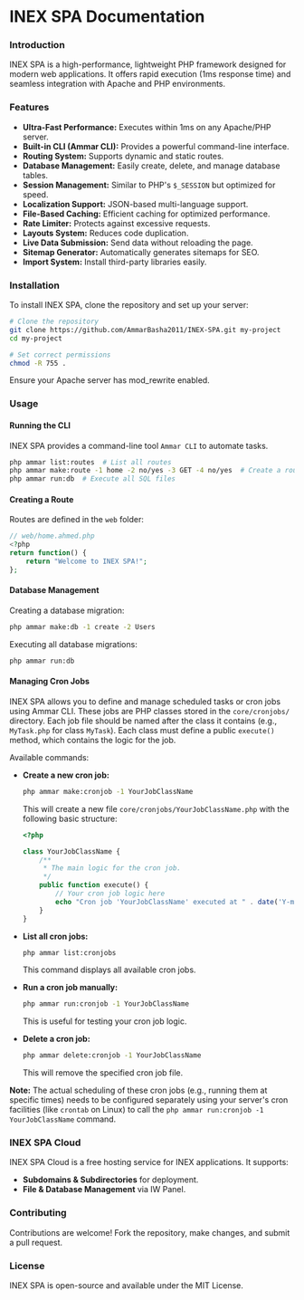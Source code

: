 # INEX SPA Documentation

### Introduction

INEX SPA is a high-performance, lightweight PHP framework designed for modern web applications. It offers rapid execution (1ms response time) and seamless integration with Apache and PHP environments.

### Features

* **Ultra-Fast Performance:** Executes within 1ms on any Apache/PHP server.
* **Built-in CLI (Ammar CLI):** Provides a powerful command-line interface.
* **Routing System:** Supports dynamic and static routes.
* **Database Management:** Easily create, delete, and manage database tables.
* **Session Management:** Similar to PHP's `$_SESSION` but optimized for speed.
* **Localization Support:** JSON-based multi-language support.
* **File-Based Caching:** Efficient caching for optimized performance.
* **Rate Limiter:** Protects against excessive requests.
* **Layouts System:** Reduces code duplication.
* **Live Data Submission:** Send data without reloading the page.
* **Sitemap Generator:** Automatically generates sitemaps for SEO.
* **Import System:** Install third-party libraries easily.

### Installation

To install INEX SPA, clone the repository and set up your server:

```bash
# Clone the repository
git clone https://github.com/AmmarBasha2011/INEX-SPA.git my-project
cd my-project

# Set correct permissions
chmod -R 755 .
```

Ensure your Apache server has mod\_rewrite enabled.

### Usage

#### Running the CLI

INEX SPA provides a command-line tool `Ammar CLI` to automate tasks.

```bash
php ammar list:routes  # List all routes
php ammar make:route -1 home -2 no/yes -3 GET -4 no/yes  # Create a route
php ammar run:db  # Execute all SQL files
```

#### Creating a Route

Routes are defined in the `web` folder:

```php
// web/home.ahmed.php
<?php
return function() {
    return "Welcome to INEX SPA!";
};
```

#### Database Management

Creating a database migration:

```bash
php ammar make:db -1 create -2 Users
```

Executing all database migrations:

```bash
php ammar run:db
```

#### Managing Cron Jobs

INEX SPA allows you to define and manage scheduled tasks or cron jobs using Ammar CLI. These jobs are PHP classes stored in the `core/cronjobs/` directory. Each job file should be named after the class it contains (e.g., `MyTask.php` for class `MyTask`). Each class must define a public `execute()` method, which contains the logic for the job.

Available commands:

*   **Create a new cron job:**
    ```bash
    php ammar make:cronjob -1 YourJobClassName
    ```
    This will create a new file `core/cronjobs/YourJobClassName.php` with the following basic structure:
    ```php
    <?php

    class YourJobClassName {
        /**
         * The main logic for the cron job.
         */
        public function execute() {
            // Your cron job logic here
            echo "Cron job 'YourJobClassName' executed at " . date('Y-m-d H:i:s') . "\n";
        }
    }
    ```

*   **List all cron jobs:**
    ```bash
    php ammar list:cronjobs
    ```
    This command displays all available cron jobs.

*   **Run a cron job manually:**
    ```bash
    php ammar run:cronjob -1 YourJobClassName
    ```
    This is useful for testing your cron job logic.

*   **Delete a cron job:**
    ```bash
    php ammar delete:cronjob -1 YourJobClassName
    ```
    This will remove the specified cron job file.

**Note:** The actual scheduling of these cron jobs (e.g., running them at specific times) needs to be configured separately using your server's cron facilities (like `crontab` on Linux) to call the `php ammar run:cronjob -1 YourJobClassName` command.

### INEX SPA Cloud

INEX SPA Cloud is a free hosting service for INEX applications. It supports:

* **Subdomains & Subdirectories** for deployment.
* **File & Database Management** via IW Panel.

### Contributing

Contributions are welcome! Fork the repository, make changes, and submit a pull request.

### License

INEX SPA is open-source and available under the MIT License.
